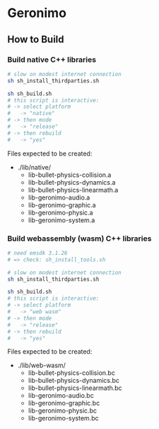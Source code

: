 
# Geronimo

## How to Build

### Build native C++ libraries

```bash
# slow on modest internet connection
sh sh_install_thirdparties.sh

sh sh_build.sh
# this script is interactive:
# -> select platform
#   -> "native"
# -> then mode
#   -> "release"
# -> then rebuild
#   -> "yes"
```

Files expected to be created:
* ./lib/native/
  * lib-bullet-physics-collision.a
  * lib-bullet-physics-dynamics.a
  * lib-bullet-physics-linearmath.a
  * lib-geronimo-audio.a
  * lib-geronimo-graphic.a
  * lib-geronimo-physic.a
  * lib-geronimo-system.a

### Build webassembly (wasm) C++ libraries

```bash
# need emsdk 3.1.26
# => check: sh_install_tools.sh

# slow on modest internet connection
sh sh_install_thirdparties.sh

sh sh_build.sh
# this script is interactive:
# -> select platform
#   -> "web wasm"
# -> then mode
#   -> "release"
# -> then rebuild
#   -> "yes"
```

Files expected to be created:
* ./lib/web-wasm/
  * lib-bullet-physics-collision.bc
  * lib-bullet-physics-dynamics.bc
  * lib-bullet-physics-linearmath.bc
  * lib-geronimo-audio.bc
  * lib-geronimo-graphic.bc
  * lib-geronimo-physic.bc
  * lib-geronimo-system.bc


